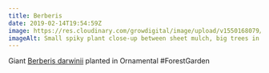 ```yaml
---
title: Berberis
date: 2019-02-14T19:54:59Z
image: https://res.cloudinary.com/growdigital/image/upload/v1550168079/berberis-06A6A658.jpg
imageAlt: Small spiky plant close-up between sheet mulch, big trees in the background
---
```


Giant [Berberis darwinii](http://temperate.theferns.info/viewtropical.php?id=Berberis+darwinii) planted in Ornamental #ForestGarden
